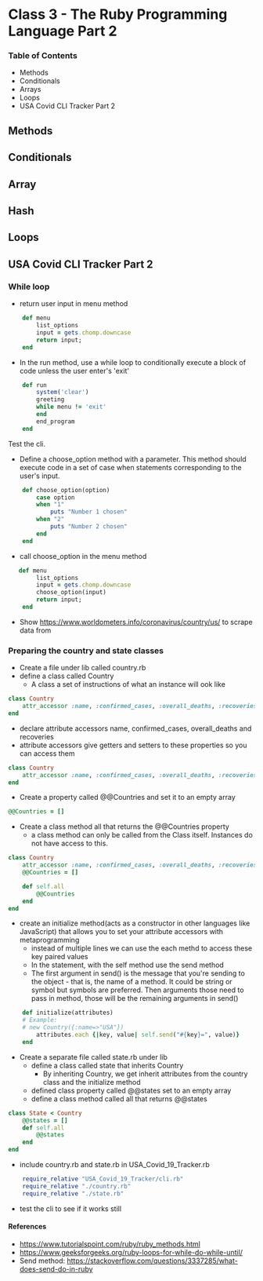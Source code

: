# Class 3 - The Ruby Programming Language Part 2

### Table of Contents 
- Methods
- Conditionals
- Arrays
- Loops
- USA Covid CLI Tracker Part 2

<!-- - methods
  - Ruby methods are very similar to functions in any other programming language. Ruby methods are used to bundle one or more repeatable statements into a single unit.
- if/else conditions
  - if/elses statements are logic blocks. Executes code if the conditional is true. If the conditional is not true, code specified in the else clause is executed.
- array
  - An array is a list of items(strings, integers, arrays, objects, ect)
- hash
  - Hash is a collection of unique keys and their values
- While loop
  - A "While" Loop is used to repeat a specific block of code an unknown number of times, until a condition is met. -->


## Methods 

## Conditionals 

## Array 

## Hash 

## Loops 

## USA Covid CLI Tracker Part 2

### While loop

- return user input in menu method

```ruby
    def menu
        list_options
        input = gets.chomp.downcase
        return input;
    end
```

- In the run method, use a while loop to conditionally execute a block of code unless the user enter's 'exit'

```ruby
    def run
        system('clear')
        greeting
        while menu != 'exit'
        end
        end_program
    end
```

Test the cli. 

- Define a choose_option method with a parameter. This method should execute code in a set of case when statements corresponding to the user's input. 

```ruby
    def choose_option(option)
        case option
        when "1"
            puts "Number 1 chosen"
        when "2"
            puts "Number 2 chosen"
        end
    end
```

- call choose_option in the menu method
```ruby
   def menu
        list_options
        input = gets.chomp.downcase
        choose_option(input)
        return input;
    end
```

- Show https://www.worldometers.info/coronavirus/country/us/ to scrape data from

### Preparing the country and state classes

- Create a file under lib called country.rb
- define a class called Country
  - A class a set of instructions of what an instance will ook like

```ruby 
class Country
    attr_accessor :name, :confirmed_cases, :overall_deaths, :recoveries
end
```
- declare attribute accessors name, confirmed_cases, overall_deaths and recoveries
- attribute accessors give getters and setters to these properties so you can access them
```ruby 
class Country
    attr_accessor :name, :confirmed_cases, :overall_deaths, :recoveries
end
```


- Create a property called @@Countries and set it to an empty array
```ruby 
@@Countries = []
```
- Create a class method all that returns the @@Countries property
    - a class method can only be called from the Class itself. Instances do not have access to this.
```ruby
class Country
    attr_accessor :name, :confirmed_cases, :overall_deaths, :recoveries
    @@Countries = []

    def self.all
        @@Countries
    end
end
```


- create an initialize method(acts as a constructor in other languages like JavaScript) that allows you to set your attribute accessors with metaprogramming
  - instead of multiple lines we can use the each methd to access these key paired values
  - In the statement, with the self method use the send method
  - The first argument in send() is the message that you're sending to the object - that is, the name of a method. It could be string or symbol but symbols are preferred. Then arguments those need to pass in method, those will be the remaining arguments in send()
```ruby 
    def initialize(attributes)
    # Example:
    # new Country({:name=>"USA"})
        attributes.each {|key, value| self.send("#{key}=", value)}
    end
```


- Create a separate file called state.rb under lib
    - define a class called state that inherits Country
      - By inheriting Country, we get inherit attributes from the country class and the initialize method
    - defined class property called @@states set to an empty array
    - define a class method called all that returns @@states

```ruby
class State < Country
    @@states = []
    def self.all
        @@states
    end
end
```

- include country.rb and state.rb in USA_Covid_19_Tracker.rb
```ruby
    require_relative "USA_Covid_19_Tracker/cli.rb"
    require_relative "./country.rb"
    require_relative "./state.rb"
```

- test the cli to see if it works still
#### References
- https://www.tutorialspoint.com/ruby/ruby_methods.html
- https://www.geeksforgeeks.org/ruby-loops-for-while-do-while-until/
- Send method: https://stackoverflow.com/questions/3337285/what-does-send-do-in-ruby
